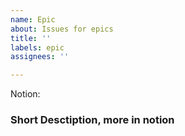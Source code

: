 ```yaml
---
name: Epic
about: Issues for epics
title: ''
labels: epic
assignees: ''

---
```


Notion: <link to notion>
### Short Desctiption, more in notion

